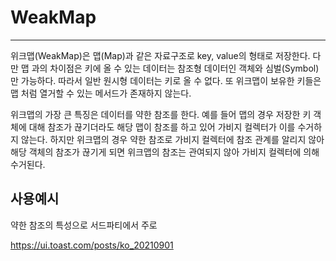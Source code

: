 # WeakMap
---
위크맵(WeakMap)은 맵(Map)과 같은 자료구조로 key, value의 형태로 저장한다. 다만 맵 과의 차이점은 키에 올 수 있는 데이터는 참조형 데이터인 객체와 심벌(Symbol)만 가능하다. 따라서 일반 원시형 데이터는 키로 올 수 없다.
또 위크맵이 보유한 키들은 맵 처럼 열거할 수 있는 메서드가 존재하지 않는다.

위크맵의 가장 큰 특징은 데이터를 약한 참조를 한다. 예를 들어 맵의 경우 저장한 키 객체에 대해 참조가 끊기더라도 해당 맵이 참조를 하고 있어 가비지 컬렉터가 이를 수거하지 않는다. 하지만 위크맵의 경우 약한 참조로 가비지 컬렉터에 참조 관계를 알리지 않아 해당 객체의 참조가 끊기게 되면 위크맵의 참조는 관여되지 않아 가비지 컬렉터에 의해 수거된다.

## 사용예시
약한 참조의 특성으로 서드파티에서 주로 

https://ui.toast.com/posts/ko_20210901


